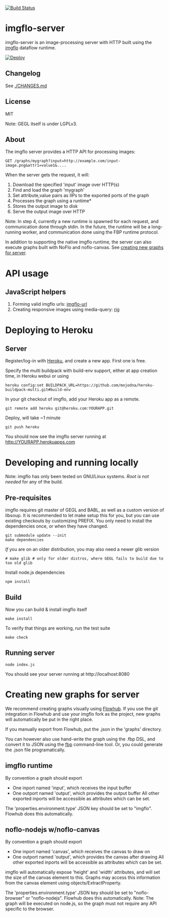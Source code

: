 [![Build Status](https://travis-ci.org/jonnor/imgflo.svg?branch=master)](https://travis-ci.org/jonnor/imgflo)

imgflo-server
==========
imgflo-server is an image-processing server with HTTP built using the
[imgflo](http://github.com/jonnor/imgflo) dataflow runtime.

[![Deploy](https://www.herokucdn.com/deploy/button.png)](https://heroku.com/deploy)

Changelog
----------
See [./CHANGES.md](./CHANGES.md)

License
--------
MIT

Note: GEGL itself is under LGPLv3.


About
-------
The imgflo server provides a HTTP API for processing images: 

    GET /graphs/mygraph?input=http://example.com/input-image.png&attr1=value1&....

When the server gets the request, it will:

1. Download the specified 'input' image over HTTP(s)
2. Find and load the graph 'mygraph'
3. Set attribute,value pairs as IIPs to the exported ports of the graph
4. Processes the graph using a runtime*
5. Stores the output image to disk
6. Serve the output image over HTTP

Note: In step 4, currently a new runtime is spawned for each request, and communication done through stdin.
In the future, the runtime will be a long-running worker, and communication done using the FBP runtime protocol.

In addition to supporting the native imgflo runtime, the server can also execute graphs
built with NoFlo and noflo-canvas. See [creating new graphs for server](#creating-new-graphs-for-server).


API usage
======================

JavaScript helpers
--------------------

1. Forming valid imgflo urls: [imgflo-url](https://www.npmjs.org/package/imgflo-url)
2. Creating responsive images using media-query: [rig](https://www.npmjs.org/package/rig-up)


Deploying to Heroku
==========================

Server
--------
Register/log-in with [Heroku](http://heroku.com), and create a new app. First one is free.

Specify the multi buildpack with build-env support, either at app creation time, in Heroku webui or using

    heroku config:set BUILDPACK_URL=https://github.com/mojodna/heroku-buildpack-multi.git#build-env

In your git checkout of imgflo, add your Heroku app as a remote.

    git remote add heroku git@heroku.com:YOURAPP.git

Deploy, will take ~1 minute

    git push heroku

You should now see the imgflo server running at http://YOURAPP.herokuapps.com


Developing and running locally
==========================
Note: imgflo has only been tested on GNU/Linux systems.
_Root is not needed_ for any of the build.

Pre-requisites
---------------
imgflo requires git master of GEGL and BABL, as well as a custom version of libsoup.
It is recommended to let make setup this for you, but you can use existing checkouts
by customizing PREFIX.
You only need to install the dependencies once, or when they have changed.

    git submodule update --init
    make dependencies

_If_ you are on an older distribution, you may also need a newer glib version

    # make glib # only for older distros, where GEGL fails to build due to too old glib

Install node.js dependencies

    npm install

Build
-------
Now you can build & install imgflo itself

    make install

To verify that things are working, run the test suite

    make check


Running server
----------------

    node index.js

You should see your server running at http://localhost:8080


Creating new graphs for server
=============================

We recommend creating graphs visually using [Flowhub](http://app.flowhub.io).
If you use the git integration in Flowhub and use your imgflo fork as the project,
new graphs will automatically be put in the right place.

If you manually export from Flowhub, put the .json in the 'graphs' directory.

You can however also use hand-write the graph using the .fbp DSL,
and convert it to JSON using the [fbp](http://github.com/noflo/fbp) command-line tool.
Or, you could generate the .json file programatically.

imgflo runtime
--------------

By convention a graph should export
* One inport named 'input', which receives the input buffer
* One outport named 'output', which provides the output buffer
All other exported inports will be accessible as attributes which can be set.

The 'properties.environment.type' JSON key should be set to "imgflo".
Flowhub does this automatically.

noflo-nodejs w/noflo-canvas
----------------------------

By convention a graph should export
* One inport named 'canvas', which receives the canvas to draw on
* One outport named 'output', which provides the canvas after drawing
All other exported inports will be accessible as attributes which can be set.

imgflo will automatically expose 'height' and 'width' attributes, and will
set the size of the canvas element to this. Graphs may access this information
from the canvas element using objects/ExtractProperty.

The 'properties.environment.type' JSON key should be set to "noflo-browser" or "noflo-nodejs".
Flowhub does this automatically.
Note: The graph will be executed on node.js, so the graph must not require any API specific to the browser.
